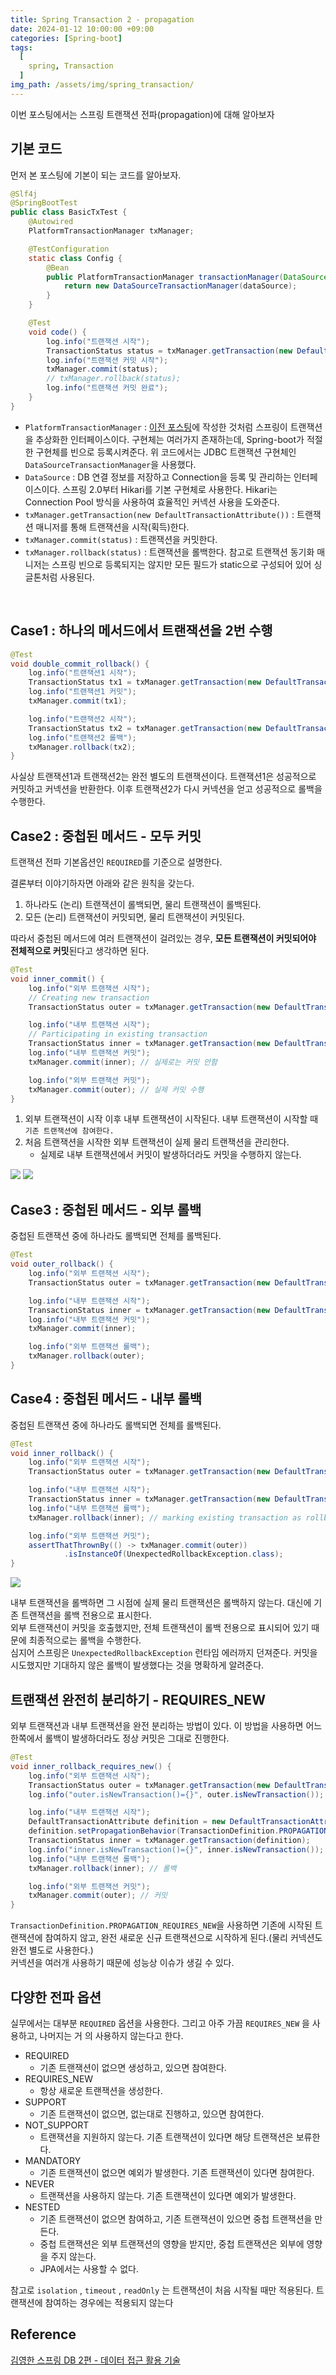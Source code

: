 ```yaml
---
title: Spring Transaction 2 - propagation
date: 2024-01-12 10:00:00 +09:00
categories: [Spring-boot]
tags:
  [
    spring, Transaction
  ]
img_path: /assets/img/spring_transaction/
---
```


이번 포스팅에서는 스프링 트랜잭션 전파(propagation)에 대해 알아보자

## 기본 코드
먼저 본 포스팅에 기본이 되는 코드를 알아보자.

```java
@Slf4j
@SpringBootTest
public class BasicTxTest {
    @Autowired
    PlatformTransactionManager txManager;

    @TestConfiguration
    static class Config {
        @Bean
        public PlatformTransactionManager transactionManager(DataSource dataSource) {
            return new DataSourceTransactionManager(dataSource);
        }
    }

    @Test
    void code() {
        log.info("트랜잭션 시작");
        TransactionStatus status = txManager.getTransaction(new DefaultTransactionAttribute());
        log.info("트랜잭션 커밋 시작");
        txManager.commit(status);
        // txManager.rollback(status);
        log.info("트랜잭션 커밋 완료");
    }
}
```

- `PlatformTransactionManager` : [이전 포스팅](https://redcarrot1.github.io/posts/Spring_Transaction_1/)에 작성한 것처럼 스프링이 트랜잭션을 추상화한 인터페이스이다. 구현체는 여러가지 존재하는데, Spring-boot가 적절한 구현체를 빈으로 등록시켜준다. 위 코드에서는 JDBC 트랜잭션 구현체인 `DataSourceTransactionManager`을 사용했다.
- `DataSource` : DB 연결 정보를 저장하고 Connection을 등록 및 관리하는 인터페이스이다. 스프링 2.0부터 Hikari를 기본 구현체로 사용한다. Hikari는 Connection Pool 방식을 사용하여 효율적인 커넥션 사용을 도와준다.
- `txManager.getTransaction(new DefaultTransactionAttribute())` : 트랜잭션 매니저를 통해 트랜잭션을 시작(획득)한다.
- `txManager.commit(status)` : 트랜잭션을 커밋한다.
- `txManager.rollback(status)` : 트랜잭션을 롤백한다.
참고로 트랜잭션 동기화 매니저는 스프링 빈으로 등록되지는 않지만 모든 필드가 static으로 구성되어 있어 싱글톤처럼 사용된다.

<br>

## Case1 : 하나의 메서드에서 트랜잭션을 2번 수행
```java
@Test
void double_commit_rollback() {
    log.info("트랜잭션1 시작");
    TransactionStatus tx1 = txManager.getTransaction(new DefaultTransactionAttribute());
    log.info("트랜잭션1 커밋");
    txManager.commit(tx1);

    log.info("트랜잭션2 시작");
    TransactionStatus tx2 = txManager.getTransaction(new DefaultTransactionAttribute());
    log.info("트랜잭션2 롤백");
    txManager.rollback(tx2);
}
```
사실상 트랜잭션1과 트랜잭션2는 완전 별도의 트랜잭션이다. 트랜잭션1은 성공적으로 커밋하고 커넥션을 반환한다. 이후 트랜잭션2가 다시 커넥션을 얻고 성공적으로 롤백을 수행한다.

## Case2 : 중첩된 메서드 - 모두 커밋
트랜잭션 전파 기본옵션인 `REQUIRED`를 기준으로 설명한다.<br>

결론부터 이야기하자면 아래와 같은 원칙을 갖는다.
1. 하나라도 (논리) 트랜잭션이 롤백되면, 물리 트랜잭션이 롤백된다.
2. 모든 (논리) 트랜잭션이 커밋되면, 물리 트랜잭션이 커밋된다.

따라서 중첩된 메서드에 여러 트랜잭션이 걸려있는 경우, **모든 트랜잭션이 커밋되어야 전체적으로 커밋**된다고 생각하면 된다.

```java
@Test
void inner_commit() {
    log.info("외부 트랜잭션 시작");
    // Creating new transaction
    TransactionStatus outer = txManager.getTransaction(new DefaultTransactionAttribute());

    log.info("내부 트랜잭션 시작");
    // Participating in existing transaction
    TransactionStatus inner = txManager.getTransaction(new DefaultTransactionAttribute());
    log.info("내부 트랜잭션 커밋");
    txManager.commit(inner); // 실제로는 커밋 안함

    log.info("외부 트랜잭션 커밋");
    txManager.commit(outer); // 실제 커밋 수행
}
```

1. 외부 트랜잭션이 시작 이후 내부 트랜잭션이 시작된다. 내부 트랜잭션이 시작할 때 `기존 트랜잭션에 참여한다.`
2. 처음 트랜잭션을 시작한 외부 트랜잭션이 실제 물리 트랜잭션을 관리한다.
    - 실제로 내부 트랜잭션에서 커밋이 발생하더라도 커밋을 수행하지 않는다.

![](4.png)
![](5.png)


## Case3 : 중첩된 메서드 - 외부 롤백
중첩된 트랜잭션 중에 하나라도 롤백되면 전체를 롤백된다.
```java
@Test
void outer_rollback() {
    log.info("외부 트랜잭션 시작");
    TransactionStatus outer = txManager.getTransaction(new DefaultTransactionAttribute());

    log.info("내부 트랜잭션 시작");
    TransactionStatus inner = txManager.getTransaction(new DefaultTransactionAttribute());
    log.info("내부 트랜잭션 커밋");
    txManager.commit(inner);

    log.info("외부 트랜잭션 롤백");
    txManager.rollback(outer);
}
```

## Case4 : 중첩된 메서드 - 내부 롤백
중첩된 트랜잭션 중에 하나라도 롤백되면 전체를 롤백된다.
```java
@Test
void inner_rollback() {
    log.info("외부 트랜잭션 시작");
    TransactionStatus outer = txManager.getTransaction(new DefaultTransactionAttribute());

    log.info("내부 트랜잭션 시작");
    TransactionStatus inner = txManager.getTransaction(new DefaultTransactionAttribute());
    log.info("내부 트랜잭션 롤백");
    txManager.rollback(inner); // marking existing transaction as rollback-only

    log.info("외부 트랜잭션 커밋");
    assertThatThrownBy(() -> txManager.commit(outer))
            .isInstanceOf(UnexpectedRollbackException.class);
}
```

![](6.png)

내부 트랜잭션을 롤백하면 그 시점에 실제 물리 트랜잭션은 롤백하지 않는다. 대신에 기존 트랜잭션을 롤백 전용으로 표시한다.<br>
외부 트랜잭션이 커밋을 호출했지만, 전체 트랜잭션이 롤백 전용으로 표시되어 있기 때문에 최종적으로는 롤백을 수행한다.<br>
심지어 스프링은 `UnexpectedRollbackException` 런타임 에러까지 던져준다. 커밋을 시도했지만 기대하지 않은 롤백이 발생했다는 것을 명확하게 알려준다.


## 트랜잭션 완전히 분리하기 - REQUIRES_NEW
외부 트랜잭션과 내부 트랜잭션을 완전 분리하는 방법이 있다. 이 방법을 사용하면 어느 한쪽에서 롤백이 발생하더라도 정상 커밋은 그대로 진행한다.
```java
@Test
void inner_rollback_requires_new() {
    log.info("외부 트랜잭션 시작");
    TransactionStatus outer = txManager.getTransaction(new DefaultTransactionAttribute());
    log.info("outer.isNewTransaction()={}", outer.isNewTransaction()); // True

    log.info("내부 트랜잭션 시작");
    DefaultTransactionAttribute definition = new DefaultTransactionAttribute();
    definition.setPropagationBehavior(TransactionDefinition.PROPAGATION_REQUIRES_NEW);
    TransactionStatus inner = txManager.getTransaction(definition);
    log.info("inner.isNewTransaction()={}", inner.isNewTransaction()); // True
    log.info("내부 트랜잭션 롤백");
    txManager.rollback(inner); // 롤백

    log.info("외부 트랜잭션 커밋");
    txManager.commit(outer); // 커밋
}
```

`TransactionDefinition.PROPAGATION_REQUIRES_NEW`을 사용하면 기존에 시작된 트랜잭션에 참여하지 않고, 완전 새로운 신규 트랜잭션으로 시작하게 된다.(물리 커넥션도 완전 별도로 사용한다.)<br>
커넥션을 여러개 사용하기 때문에 성능상 이슈가 생길 수 있다.

## 다양한 전파 옵션
실무에서는 대부분 `REQUIRED` 옵션을 사용한다. 그리고 아주 가끔 `REQUIRES_NEW` 을 사용하고, 나머지는 거 의 사용하지 않는다고 한다.

- REQUIRED
    - 기존 트랜잭션이 없으면 생성하고, 있으면 참여한다.
- REQUIRES_NEW
    - 항상 새로운 트랜잭션을 생성한다.
- SUPPORT
    - 기존 트랜잭션이 없으면, 없는대로 진행하고, 있으면 참여한다.
- NOT_SUPPORT
    - 트랜잭션을 지원하지 않는다. 기존 트랜잭션이 있다면 해당 트랜잭션은 보류한다.
- MANDATORY
    - 기존 트랜잭션이 없으면 예외가 발생한다. 기존 트랜잭션이 있다면 참여한다.
- NEVER
    - 트랜잭션을 사용하지 않는다. 기존 트랜잭션이 있다면 예외가 발생한다.
- NESTED
    - 기존 트랜잭션이 없으면 참여하고, 기존 트랜잭션이 있으면 중첩 트랜잭션을 만든다.
    - 중첩 트랜잭션은 외부 트랜잭션의 영향을 받지만, 중첩 트랜잭션은 외부에 영향을 주지 않는다.
    - JPA에서는 사용할 수 없다.

참고로 `isolation` , `timeout` , `readOnly` 는 트랜잭션이 처음 시작될 때만 적용된다. 트랜잭션에 참여하는 경우에는 적용되지 않는다

## Reference
[김영한 스프링 DB 2편 - 데이터 접근 활용 기술](https://www.inflearn.com/course/%EC%8A%A4%ED%94%84%EB%A7%81-db-2)